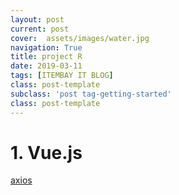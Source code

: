 ```yaml
---
layout: post
current: post
cover:  assets/images/water.jpg
navigation: True
title: project R
date: 2019-03-11
tags: [ITEMBAY IT BLOG]
class: post-template
subclass: 'post tag-getting-started'
class: post-template
---
```

<h1> 1. Vue.js </h1>

[axios](http://vuejs.kr/update/2017/01/04/http-request-with-axios/)